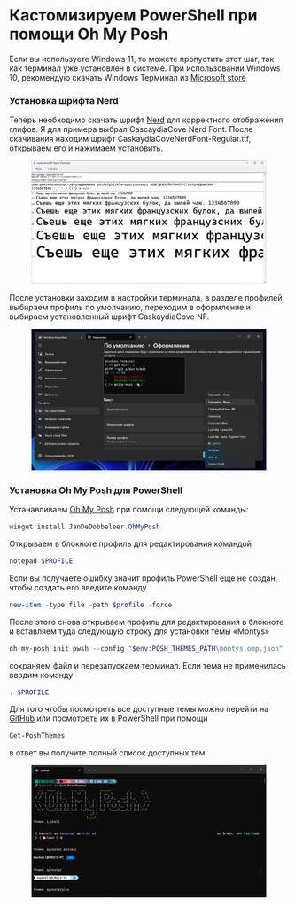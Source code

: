 # Кастомизируем PowerShell при помощи Oh My Posh

Если вы используете Windows 11, то можете пропустить этот шаг, так как терминал уже установлен в системе. При использовании Windows 10, рекомендую скачать Windows Терминал из [Microsoft store](https://apps.microsoft.com/detail/windows-terminal/9N0DX20HK701?hl=ru-ru\&gl=RU)

### У**становка шрифта Nerd**

Теперь необходимо скачать шрифт [Nerd](https://www.nerdfonts.com/font-downloads) для корректного отображения глифов. Я для примера выбрал CascaydiaCove Nerd Font. После скачивания находим шрифт CaskaydiaCoveNerdFont-Regular.ttf, открываем его и нажимаем установить.

<figure><img src="../.gitbook/assets/win-font-install.png" alt=""><figcaption></figcaption></figure>

После установки заходим в настройки терминала, в разделе профилей, выбираем профиль по умолчанию, переходим в оформление и выбираем установленный шрифт CaskaydiaCove NF.

<figure><img src="../.gitbook/assets/win-terminal-settting.png" alt=""><figcaption></figcaption></figure>

### **Установка Oh My Posh для PowerShell**

Устанавливаем [Oh My Posh](https://ohmyposh.dev/) при помощи следующей команды:

```powershell
winget install JanDeDobbeleer.OhMyPosh
```

Открываем в блокноте профиль для редактирования командой

```powershell
notepad $PROFILE
```

Если вы получаете ошибку значит профиль PowerShell еще не создан, чтобы создать его введите команду

```powershell
new-item -type file -path $profile -force
```

После этого снова открываем профиль для редактирования в блокноте и вставляем туда следующую строку для установки темы «Montys»

```powershell
oh-my-posh init pwsh --config "$env:POSH_THEMES_PATH\montys.omp.json" | Invoke-Expression
```

сохраняем файл и перезапускаем терминал. Если тема не применилась вводим команду

```powershell
. $PROFILE
```

Для того чтобы посмотреть все доступные темы можно перейти на [GitHub](https://github.com/JanDeDobbeleer/oh-my-posh/tree/main/themes) или посмотреть их в PowerShell при помощи

```powershell
Get-PoshThemes
```

в ответ вы получите полный список доступных тем

<figure><img src="../.gitbook/assets/ohmyposh.png" alt=""><figcaption></figcaption></figure>
